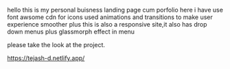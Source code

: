 hello this is my personal buisness landing page cum porfolio here i have use font awsome cdn for icons used animations and transitions to make user experience smoother plus this is also  a responsive site,it also has drop down menus plus glassmorph effect in menu

please take the look at the project.

https://tejash-d.netlify.app/
